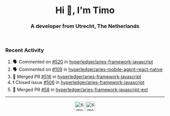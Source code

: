 <h1 align="center">Hi 👋, I'm Timo</h1>
<h3 align="center">A developer from Utrecht, The Netherlands</h3>
<br/>
<!-- https://github.com/rahuldkjain/github-profile-readme-generator --!>

<!--  <p align="left"><img src="https://github-readme-stats.vercel.app/api?username=timoglastra&show_icons=true&count_private=true&" alt="timoglastra" /></p> --!>

<!--
Github language stats
<p align="left"><img src="https://github-readme-stats.vercel.app/api/top-langs/?username=timoglastra&layout=compact" alt="timoglastra" /><p>
-->

<!-- Codestats language stats -->
<!-- <p align="left"><img src="https://codestats-readme.vercel.app/api/top-langs/?username=timoglastra&layout=compact&language_count=12" alt="timoglastra" /><p>    --!>
  
<h3>Recent Activity</h3>

<!--START_SECTION:activity-->
1. 🗣 Commented on [#520](https://github.com/hyperledger/aries-framework-javascript/issues/520) in [hyperledger/aries-framework-javascript](https://github.com/hyperledger/aries-framework-javascript)
2. 🗣 Commented on [#109](https://github.com/hyperledger/aries-mobile-agent-react-native/issues/109) in [hyperledger/aries-mobile-agent-react-native](https://github.com/hyperledger/aries-mobile-agent-react-native)
3. 🎉 Merged PR [#516](https://github.com/hyperledger/aries-framework-javascript/pull/516) in [hyperledger/aries-framework-javascript](https://github.com/hyperledger/aries-framework-javascript)
4. ❗️ Closed issue [#506](https://github.com/hyperledger/aries-framework-javascript/issues/506) in [hyperledger/aries-framework-javascript](https://github.com/hyperledger/aries-framework-javascript)
5. 🎉 Merged PR [#58](https://github.com/hyperledger/aries-framework-javascript-ext/pull/58) in [hyperledger/aries-framework-javascript-ext](https://github.com/hyperledger/aries-framework-javascript-ext)
<!--END_SECTION:activity-->

---

<p align="center">
<a href="https://twitter.com/timoglastra" target="blank"><img align="center" src="https://cdn.jsdelivr.net/npm/simple-icons@3.0.1/icons/twitter.svg" alt="timoglastra" height="30" width="30" /></a>
<a href="https://linkedin.com/in/timoglastra" target="blank"><img align="center" src="https://cdn.jsdelivr.net/npm/simple-icons@3.0.1/icons/linkedin.svg" alt="timoglastra" height="30" width="30" /></a>
</p>



